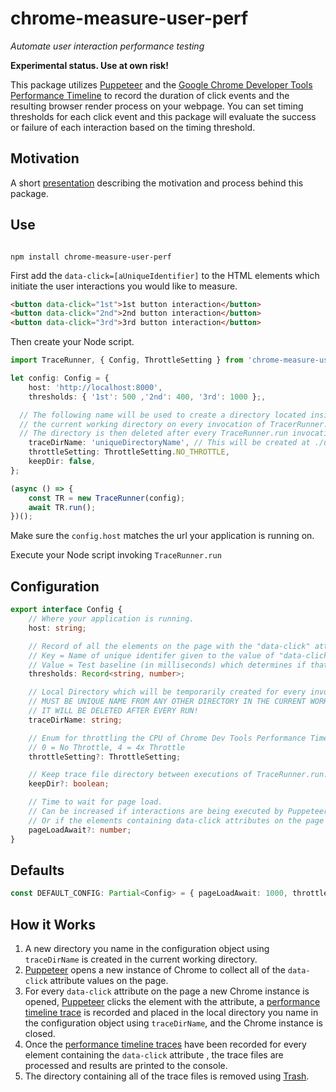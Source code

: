 # chrome-measure-user-perf

_Automate user interaction performance testing_

**Experimental status. Use at own risk!**

This package utilizes [Puppeteer](https://developers.google.com/web/tools/puppeteer) and the [Google Chrome Developer Tools Performance Timeline](https://developers.google.com/web/tools/chrome-devtools/evaluate-performance/reference) to record the duration of click events and the resulting browser render process on your webpage. You can set timing thresholds for each click event and this package will evaluate the success or failure of each interaction based on the timing threshold.

## Motivation

A short [presentation](https://docs.google.com/presentation/d/1fmtKu9JcdGmVvJsUlWtRxmyqH0_fpIX6bX-QYlGw2vk/edit#slide=id.gaf58bd1369_1_0) describing the motivation and process behind this package.

## Use

```shell

npm install chrome-measure-user-perf

```

First add the `data-click=[aUniqueIdentifier]` to the HTML elements which initiate the user interactions you would like to measure.

```html
<button data-click="1st">1st button interaction</button>
<button data-click="2nd">2nd button interaction</button>
<button data-click="3rd">3rd button interaction</button>
```

Then create your Node script.

```typescript
import TraceRunner, { Config, ThrottleSetting } from 'chrome-measure-user-perf';

let config: Config = {
	host: 'http://localhost:8000',
	thresholds: { '1st': 500 ,'2nd': 400, '3rd': 1000 };,

  // The following name will be used to create a directory located inside
  // the current working directory on every invocation of TracerRunner.run
  // The directory is then deleted after every TraceRunner.run invocation.
	traceDirName: 'uniqueDirectoryName', // This will be created at ./uniqueDirectoryName/
	throttleSetting: ThrottleSetting.NO_THROTTLE,
	keepDir: false,
};

(async () => {
	const TR = new TraceRunner(config);
	await TR.run();
})();
```

Make sure the `config.host` matches the url your application is running on.

Execute your Node script invoking `TraceRunner.run`

## Configuration

```typescript
export interface Config {
	// Where your application is running.
	host: string;

	// Record of all the elements on the page with the "data-click" attribute
	// Key = Name of unique identifer given to the value of "data-click" for each element
	// Value = Test baseline (in milliseconds) which determines if that user interaction passes or fails
	thresholds: Record<string, number>;

	// Local Directory which will be temporarily created for every invocation of TraceRunner.run
	// MUST BE UNIQUE NAME FROM ANY OTHER DIRECTORY IN THE CURRENT WORKING DIRECTORY!
	// IT WILL BE DELETED AFTER EVERY RUN!
	traceDirName: string;

	// Enum for throttling the CPU of Chrome Dev Tools Performance Timeline
	// 0 = No Throttle, 4 = 4x Throttle
	throttleSetting?: ThrottleSetting;

	// Keep trace file directory between executions of TraceRunner.run. Helpful for debugging.
	keepDir?: boolean;

	// Time to wait for page load.
	// Can be increased if interactions are being executed by Puppeteer too soon before event listeners have been attached.
	// Or if the elements containing data-click attributes on the page have not rendered yet.
	pageLoadAwait?: number;
}
```

## Defaults

```typescript
const DEFAULT_CONFIG: Partial<Config> = { pageLoadAwait: 1000, throttleSetting: ThrottleSetting.NO_THROTTLE };
```

## How it Works

1. A new directory you name in the configuration object using `traceDirName` is created in the current working directory.
2. [Puppeteer](https://developers.google.com/web/tools/puppeteer) opens a new instance of Chrome to collect all of the `data-click` attribute values on the page.
3. For every `data-click` attribute on the page a new Chrome instance is opened, [Puppeteer](https://developers.google.com/web/tools/puppeteer) clicks the element with the attribute, a [performance timeline trace](https://developers.google.com/web/tools/chrome-devtools/evaluate-performance/reference) is recorded and placed in the local directory you name in the configuration object using `traceDirName`, and the Chrome instance is closed.
4. Once the [performance timeline traces](https://developers.google.com/web/tools/chrome-devtools/evaluate-performance/reference) have been recorded for every element containing the `data-click` attribute , the trace files are processed and results are printed to the console.
5. The directory containing all of the trace files is removed using [Trash](https://github.com/sindresorhus/trash#readme).
